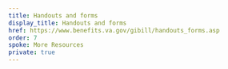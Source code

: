 ```yaml
---
title: Handouts and forms
display_title: Handouts and forms
href: https://www.benefits.va.gov/gibill/handouts_forms.asp
order: 7
spoke: More Resources
private: true
---
```

